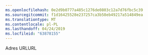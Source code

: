 ```yaml
---
ms.openlocfilehash: 0e2d9b0777a485c1276de0803c12a7d76fbc5c39
ms.sourcegitcommit: f1d16425528e237257ca3b58eb49217a514849ea
ms.translationtype: MT
ms.contentlocale: pl-PL
ms.lasthandoff: 04/24/2019
ms.locfileid: "63878155"
---
```

<span data-ttu-id="ed069-101">Adres URL</span><span class="sxs-lookup"><span data-stu-id="ed069-101">URL</span></span>